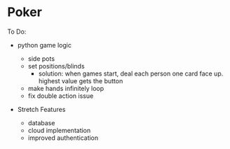 # Poker

To Do:
  - python game logic
    - side pots
    - set positions/blinds
      - solution: when games start, deal each person one card face up. highest value gets the button
    - make hands infinitely loop
    - fix double action issue
 
- Stretch Features
  - database
  - cloud implementation
  - improved authentication
